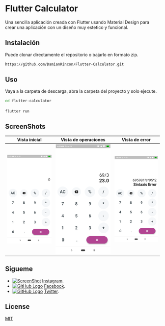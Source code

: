 # Flutter Calculator

Una sencilla aplicación creada con Flutter usando Material Design para crear una aplicación con un diseño muy estetico y funcional.

## Instalación

Puede clonar directamente el repositorio o bajarlo en formato zip.

```bash
https://github.com/DamianRincon/Flutter-Calculator.git
```

## Uso

Vaya a la carpeta de descarga, abra la carpeta del proyecto y solo ejecute.

```bash
cd flutter-calculator

flutter run
```

## ScreenShots

| Vista inicial | Vista de operaciones | Vista de error |
| :---: |:---:| :---:|
| [![ScreenShot](https://github.com/DamianRincon/Flutter-Calculator/blob/master/screenshots/Screenshot_2019-08-13-04-03-22-092_com.example.flutter_calculator.png)](https://github.com/DamianRincon/Flutter-Calculator/blob/master/screenshots/Screenshot_2019-08-13-04-03-22-092_com.example.flutter_calculator.png)    | [![ScreenShot](https://github.com/DamianRincon/Flutter-Calculator/blob/master/screenshots/Screenshot_2019-08-13-04-03-28-224_com.example.flutter_calculator.png)](https://github.com/DamianRincon/Flutter-Calculator/blob/master/screenshots/Screenshot_2019-08-13-04-03-28-224_com.example.flutter_calculator.png) | [![ScreenShot](https://github.com/DamianRincon/Flutter-Calculator/blob/master/screenshots/Screenshot_2019-08-13-04-03-40-504_com.example.flutter_calculator.png)](https://github.com/DamianRincon/Flutter-Calculator/blob/master/screenshots/Screenshot_2019-08-13-04-03-40-504_com.example.flutter_calculator.png)  |

## Sigueme
- [![ScreenShot](https://img.icons8.com/color/48/000000/instagram-new.png)](https://www.instagram.com/demianrc/) [Instagram](https://www.instagram.com/demianrc/).
- [![GitHub Logo](https://img.icons8.com/color/48/000000/facebook-new.png)](https://www.facebook.com/rc.demian) [Facebook](https://www.facebook.com/rc.demian).
- [![GitHub Logo](https://img.icons8.com/color/48/000000/twitter.png)](https://twitter.com/demianrincon) [Twitter](https://twitter.com/demianrincon).

## License
[MIT](https://choosealicense.com/licenses/mit/)
